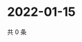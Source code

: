 # 2022-01-15

共 0 条

<!-- BEGIN WEIBO -->
<!-- 最后更新时间 Sat Jan 15 2022 08:15:54 GMT+0800 (China Standard Time) -->

<!-- END WEIBO -->
